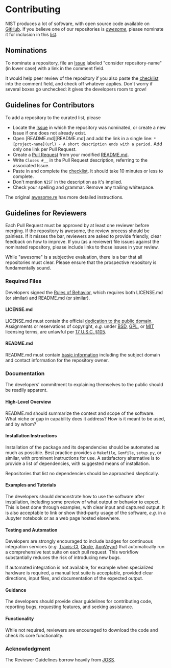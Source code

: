 # Contributing

NIST produces a lot of software, with open source code available
on [GitHub][_usng]. If you believe one of our repositories is
[*awesome*](AWESOME.md), please nominate it for inclusion in this
[list][_awsm].

## Nominations

To nominate a repository, file an [Issue][_issu] labeled "consider
repository-name" (in lower case) with a link in the comment field.

It would help peer review of the repository if you also paste the
[checklist](AWESOME.md) into the comment field, and check off
whatever applies. Don't worry if several boxes go unchecked:
it gives the developers room to grow!

## Guidelines for Contributors

To add a repository to the curated list, please

* Locate the [Issue][_issu] in which the repository was nominated,
  or create a new Issue if one does not already exist.
* Open [README.md][README.md] and add the link in a single line:
  `* [project-name](url) - A short description ends with a period.`
  Add only one link per Pull Request.
* Create a [Pull Request][_plrq] from your modified [README.md](README.md).
* Write `Closes #__` in the Pull Request description, referring to the
  associated Issue.
* Paste in and complete the [checklist](AWESOME.md). It should take
  10 minutes or less to complete.
* Don't mention `NIST` in the description as it's implied.
* Check your spelling and grammar. Remove any trailing whitespace.

The original [awesome.re][_awre] has more detailed instructions.

## Guidelines for Reviewers

Each Pull Request must be approved by at least one reviewer before merging.
If the repository is awesome, the review process should be painless. If it
misses the bar, reviewers are asked to provide friendly, clear feedback on
how to improve. If you (as a reviewer) file issues against the nominated
repository, please include links to those issues in your review.

While "awesome" is a subjective evaluation, there is a bar that all repositories
must clear. Please ensure that the prospective repository is fundamentally sound.

### Required Files

Developers signed the [Rules of Behavior][_grob], which requires both
LICENSE.md (or similar) and README.md (or similar).

#### LICENSE.md

LICENSE.md must contain the official [dedication to the public domain][_pub].
Assignments or reservations of copyright, *e.g.* under [BSD][_bsd], [GPL][_gpl],
or [MIT][_mit] licensing terms, are unlawful per [17 U.S.C. §105][_copy].

#### README.md

README.md must contain [basic information][_gprg] including the
subject domain and contact information for the repository owner.

### Documentation

The developers' commitment to explaining themselves to the public should
be readily apparent.

#### High-Level Overview

README.md should summarize the context and scope of the software.
What niche or gap in capability does it address? How is it meant
to be used, and by whom?

#### Installation Instructions

Installation of the package and its dependencies should be automated
as much as possible. Best practice provides a `Makefile`, `Gemfile`,
`setup.py`, or similar, with prominent instructions for use. A satisfactory
alternative is to provide a list of dependencies, with suggested means
of installation.

Repositories that list no dependencies should be approached skeptically.

#### Examples and Tutorials

The developers should demonstrate how to use the software after installation,
including some preview of what output or behavior to expect. This is best
done through examples, with clear input and captured output. It is also
acceptable to link or show third-party usage of the software, *e.g.* in
a Jupyter notebook or as a web page hosted elsewhere.

#### Testing and Automation

Developers are strongly encouraged to include badges for continuous integration
services (*e.g.* [Travis-CI][_trvs], [Circle][_crcl], [AppVeyor][_appv]) that
automatically run a comprehensive test suite on each pull request. This
workflow substantially reduces the risk of introducing new bugs.

If automated integration is not available, for example when specialized
hardware is required, a manual test suite is acceptable, provided
clear directions, input files, and documentation of the expected output.

#### Guidance

The developers should provide clear guidelines for contributing code,
reporting bugs, requesting features, and seeking assistance.

#### Functionality

While not required, reviewers are encouraged to download the code and
check its core functionality.

### Acknowledgment

The Reviewer Guidelines borrow heavily from [JOSS][_joss].

<!--References-->
[_appv]: https://www.appveyor.com/
[_awre]: https://github.com/sindresorhus/awesome/blob/master/contributing.md
[_awsm]: https://github.com/usnistgov/awesome-nist
[_crcl]: https://circleci.com/
[_copy]: https://www.govinfo.gov/content/pkg/USCODE-2014-title17/pdf/USCODE-2014-title17-chap1-sec105.pdf
[_gprg]: http://odiwiki.nist.gov/ODI/GitHubFAQ#Public_Repository_Guidelines
[_grob]: http://odiwiki.nist.gov/pub/ODI/GitHub/GitHub_ROBv5.pdf
[_issu]: https://github.com/usnistgov/awesome-nist/issues
[_joss]: https://joss.theoj.org/about#reviewer_guidelines
[_plrq]: https://github.com/usnistgov/awesome-nist/pulls
[_trvs]: https://travis-ci.org/
[_usng]: https://github.com/usnistgov

<!--Licenses-->
[_bsd]: https://opensource.org/licenses/BSD-3-Clause
[_gpl]: https://opensource.org/licenses/gpl-license
[_mit]: https://opensource.org/licenses/MIT
[_pub]: https://inet.nist.gov/adlp/copyright-fair-use-licensing-statements-srd-data-software#software
